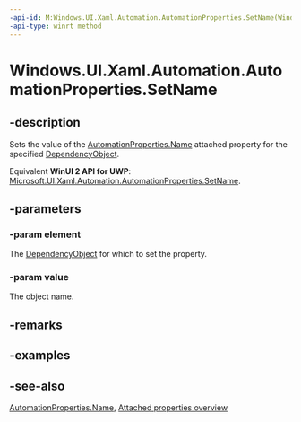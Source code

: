 ```yaml
---
-api-id: M:Windows.UI.Xaml.Automation.AutomationProperties.SetName(Windows.UI.Xaml.DependencyObject,System.String)
-api-type: winrt method
---
```


<!-- Method syntax
public void SetName(Windows.UI.Xaml.DependencyObject element, System.String value)
-->

# Windows.UI.Xaml.Automation.AutomationProperties.SetName

## -description
Sets the value of the [AutomationProperties.Name](automationproperties_name.md) attached property for the specified [DependencyObject](../windows.ui.xaml/dependencyobject.md).

Equivalent **WinUI 2 API for UWP**: [Microsoft.UI.Xaml.Automation.AutomationProperties.SetName](/windows/winui/api/microsoft.ui.xaml.automation.automationproperties.setname).

## -parameters
### -param element
The [DependencyObject](../windows.ui.xaml/dependencyobject.md) for which to set the property.

### -param value
The object name.

## -remarks

## -examples

## -see-also

[AutomationProperties.Name](automationproperties_name.md), [Attached properties overview](/windows/uwp/xaml-platform/attached-properties-overview)
